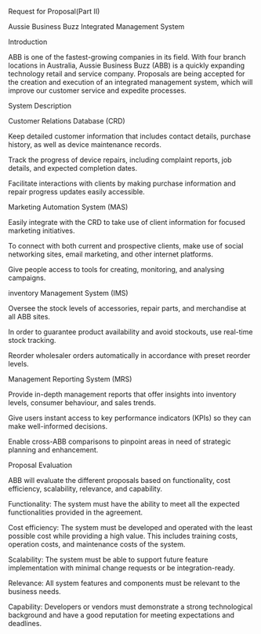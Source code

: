 Request for Proposal(Part II)

Aussie Business Buzz Integrated Management System

Introduction

ABB is one of the fastest-growing companies in its field. With four branch locations in Australia, Aussie Business Buzz (ABB) is a quickly expanding technology retail and service company. Proposals are being accepted for the creation and execution of an integrated management system, which will improve our customer service and expedite processes.

System Description

Customer Relations Database (CRD)

Keep detailed customer information that includes contact details, purchase history, as well as device maintenance records.

Track the progress of device repairs, including complaint reports, job details, and expected completion dates.

Facilitate interactions with clients by making purchase information and repair progress updates easily accessible.

Marketing Automation System (MAS)

Easily integrate with the CRD to take use of client information for focused marketing initiatives.

To connect with both current and prospective clients, make use of social networking sites, email marketing, and other internet platforms.

Give people access to tools for creating, monitoring, and analysing campaigns.

inventory Management System (IMS)

Oversee the stock levels of accessories, repair parts, and merchandise at all ABB sites.

In order to guarantee product availability and avoid stockouts, use real-time stock tracking.

Reorder wholesaler orders automatically in accordance with preset reorder levels.

Management Reporting System (MRS)

Provide in-depth management reports that offer insights into inventory levels, consumer behaviour, and sales trends.

Give users instant access to key performance indicators (KPIs) so they can make well-informed decisions.

Enable cross-ABB comparisons to pinpoint areas in need of strategic planning and enhancement.


Proposal Evaluation


ABB will evaluate the different proposals based on functionality, cost efficiency, scalability, relevance, and capability.

Functionality: The system must have the ability to meet all the expected functionalities provided in the agreement.

Cost efficiency: The system must be developed and operated with the least possible cost while providing a high value. This includes training costs, operation costs, and maintenance costs of the system.

Scalability: The system must be able to support future feature implementation with minimal change requests or be integration-ready.

Relevance: All system features and components must be relevant to the business needs.

Capability: Developers or vendors must demonstrate a strong technological background and have a good reputation for meeting expectations and deadlines.
 
